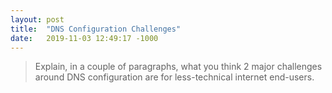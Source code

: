```yaml
---
layout: post
title:  "DNS Configuration Challenges"
date:   2019-11-03 12:49:17 -1000
---
```

<blockquote>
Explain, in a couple of paragraphs, what you think 2 major challenges around DNS configuration are for less-technical internet end-users.
</blockquote>